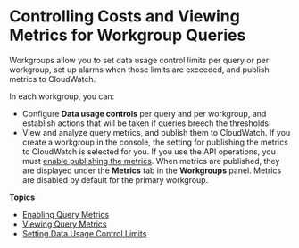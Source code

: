 # Controlling Costs and Viewing Metrics for Workgroup Queries<a name="control-limits"></a>

Workgroups allow you to set data usage control limits per query or per workgroup, set up alarms when those limits are exceeded, and publish metrics to CloudWatch\.

In each workgroup, you can:
+ Configure **Data usage controls** per query and per workgroup, and establish actions that will be taken if queries breech the thresholds\.
+ View and analyze query metrics, and publish them to CloudWatch\. If you create a workgroup in the console, the setting for publishing the metrics to CloudWatch is selected for you\. If you use the API operations, you must [enable publishing the metrics](athena-cloudwatch-metrics-enable.md)\. When metrics are published, they are displayed under the **Metrics** tab in the **Workgroups** panel\. Metrics are disabled by default for the primary workgroup\. 

**Topics**
+ [Enabling Query Metrics](athena-cloudwatch-metrics-enable.md)
+ [Viewing Query Metrics](query-metrics-viewing.md)
+ [Setting Data Usage Control Limits](workgroups-setting-control-limits-cloudwatch.md)